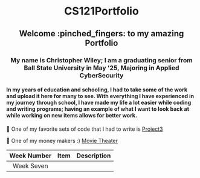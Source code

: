 <h1 align= "center"> CS121Portfolio</h1>
<h2 align= "center"> Welcome :pinched_fingers: to my amazing Portfolio </h2>
<h3 align= "center"> My name is Christopher Wiley; I am a graduating senior from Ball State University in May '25, Majoring in Applied CyberSecurity</h3>
<h4 align= "left"> In my years of education and schooling, I had to take some of the work and upload it here for many to see. With everything I have experienced in my journey through school, I have made my life a lot easier while coding and writing programs; having an example of what I want to look back at while working on new items allows for better work.  </h4>


<h7 align= "center"> :handshake: One of my favorite sets of code that I had to write is [Project3](https://github.com/Wiley2019/CS121Portfolio/tree/CS121/Project3) 

<h9 align= "center"> :money_mouth_face: One of my money makers :) [Movie Theater](https://github.com/Wiley2019/CS121Portfolio/blob/CS121/WeekSeven/MovieSimulationThree.java) </h9>


| Week Number | Item | Description|
|:----: | ------| -----------|
| Week Seven|


